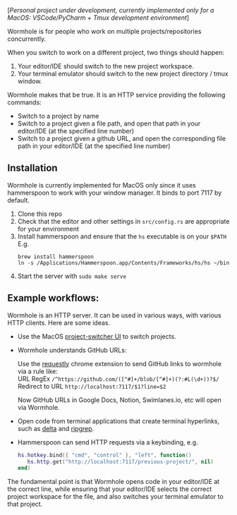 [_Personal project under development, currently implemented only for a MacOS: VSCode/PyCharm + Tmux development environment_]

Wormhole is for people who work on multiple projects/repositories concurrently.

When you switch to work on a different project, two things should happen:

1. Your editor/IDE should switch to the new project workspace.
2. Your terminal emulator should switch to the new project directory / tmux window.

Wormhole makes that be true.
It is an HTTP service providing the following commands:

- Switch to a project by name
- Switch to a project given a file path, and open that path in your editor/IDE (at the specified line number)
- Switch to a project given a github URL, and open the corresponding file path in your editor/IDE (at the specified line number)

## Installation

Wormhole is currently implemented for MacOS only since it uses hammerspoon to work with your window manager. It binds to port 7117 by default.

1. Clone this repo
2. Check that the editor and other settings in `src/config.rs` are appropriate for your environment
3. Install hammerspoon and ensure that the `hs` executable is on your `$PATH`
   E.g.
   ```
   brew install hammerspoon
   ln -s /Applications/Hammerspoon.app/Contents/Frameworks/hs/hs ~/bin
   ```
4. Start the server with `sudo make serve`

## Example workflows:

Wormhole is an HTTP server.
It can be used in various ways, with various HTTP clients.
Here are some ideas.

- Use the MacOS [project-switcher UI](https://github.com/dandavison/wormhole-gui) to switch projects.

- Wormhole understands GitHub URLs:

  Use the [requestly](https://chrome.google.com/webstore/detail/requestly-open-source-htt/mdnleldcmiljblolnjhpnblkcekpdkpa) chrome extension to send GitHub links to wormhole via a rule like:<br>
  URL RegEx `/^https://github.com/([^#]+/blob/[^#]+)(?:#L(\d+))?$/` Redirect to URL `http://localhost:7117/$1?line=$2`

  Now GitHub URLs in Google Docs, Notion, Swimlanes.io, etc will open via Wormhole.

- Open code from terminal applications that create terminal hyperlinks, such as [delta](https://dandavison.github.io/delta/grep.html?highlight=hyperlinks#grep) and [ripgrep](https://github.com/BurntSushi/ripgrep/discussions/2611).

- Hammerspoon can send HTTP requests via a keybinding, e.g.
  ```lua
  hs.hotkey.bind({ "cmd", "control" }, "left", function()
     hs.http.get("http://localhost:7117/previous-project/", nil)
  end)
  ```

The fundamental point is that Wormhole opens code in your editor/IDE at the correct line, while ensuring that your editor/IDE selects the correct project workspace for the file, and also switches your terminal emulator to that project.
